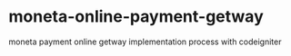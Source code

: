# moneta-online-payment-getway
moneta payment online getway implementation process with codeigniter
